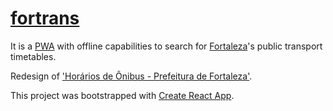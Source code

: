 # [fortrans](https://jmarcelof.github.io/fortrans)

It is a [PWA](https://developers.google.com/web/progressive-web-apps/) with offline capabilities to search for [Fortaleza](https://en.wikipedia.org/wiki/Fortaleza)'s public transport timetables.

Redesign of ['Horários de Ônibus - Prefeitura de Fortaleza'](http://www.etufor.ce.gov.br/GIST/linHorarios.htm).

This project was bootstrapped with [Create React App](https://github.com/facebookincubator/create-react-app).
